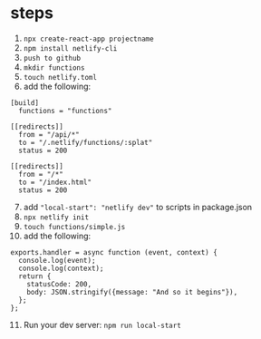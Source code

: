 # steps

1. `npx create-react-app projectname`
2. `npm install netlify-cli`
3. `push to github`
4. `mkdir functions`
5. `touch netlify.toml`
6. add the following:

```
[build]
  functions = "functions"

[[redirects]]
  from = "/api/*"
  to = "/.netlify/functions/:splat"
  status = 200

[[redirects]]
  from = "/*"
  to = "/index.html"
  status = 200
```

7. add `"local-start": "netlify dev"` to scripts in package.json
8. `npx netlify init`
9. `touch functions/simple.js`
10. add the following:

```
exports.handler = async function (event, context) {
  console.log(event);
  console.log(context);
  return {
    statusCode: 200,
    body: JSON.stringify({message: "And so it begins"}),
  };
};
```

11. Run your dev server: `npm run local-start`
